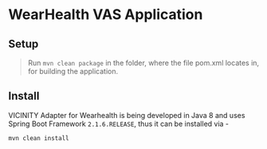 # WearHealth VAS Application

## Setup
>Run ```mvn clean package``` in the folder, where the file pom.xml locates in,
for building the application.

## Install
VICINITY Adapter for Wearhealth is being developed in Java 8 and uses Spring Boot Framework ```2.1.6.RELEASE```, thus it can be
installed via -

```
mvn clean install
```